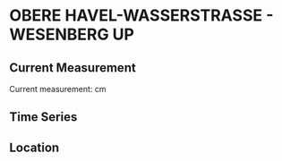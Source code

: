 # OBERE HAVEL-WASSERSTRASSE - WESENBERG UP

## Current Measurement

Current measurement: <Value topic="rivers/pegel-online/OHW/WESENBERG UP/measurementValue"/> cm

## Time Series

<TimeSeries topic="rivers/pegel-online/OHW/WESENBERG UP/measurementValue" period="week" />

## Location

<WorldMap>
  <Marker lat="53.273912736620474" lon="12.989496531810905" labelTopic="rivers/pegel-online/OHW/WESENBERG UP" />
</WorldMap>
